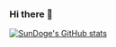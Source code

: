 ### Hi there 👋

[![SunDoge's GitHub stats](https://github-readme-stats.vercel.app/api?username=SunDoge)](https://github.com/anuraghazra/github-readme-stats)

<!--
**SunDoge/SunDoge** is a ✨ _special_ ✨ repository because its `README.md` (this file) appears on your GitHub profile.

Here are some ideas to get you started:

- 🔭 I’m currently working on ...
- 🌱 I’m currently learning ...
- 👯 I’m looking to collaborate on ...
- 🤔 I’m looking for help with ...
- 💬 Ask me about ...
- 📫 How to reach me: ...
- 😄 Pronouns: ...
- ⚡ Fun fact: ...
-->

